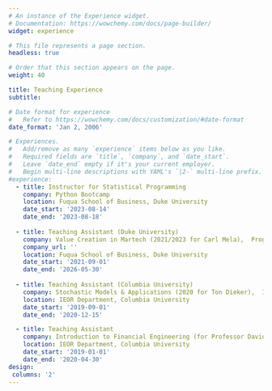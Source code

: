 ```yaml
---
# An instance of the Experience widget.
# Documentation: https://wowchemy.com/docs/page-builder/
widget: experience

# This file represents a page section.
headless: true

# Order that this section appears on the page.
weight: 40

title: Teaching Experience
subtitle:

# Date format for experience
#   Refer to https://wowchemy.com/docs/customization/#date-format
date_format: 'Jan 2, 2006'

# Experiences.
#   Add/remove as many `experience` items below as you like.
#   Required fields are `title`, `company`, and `date_start`.
#   Leave `date_end` empty if it's your current employer.
#   Begin multi-line descriptions with YAML's `|2-` multi-line prefix.
#experience:
  - title: Instructor for Statistical Programming
    company: Python Bootcamp
    location: Fuqua School of Business, Duke University
    date_start: '2023-08-14'
    date_end: '2023-08-18'
        
  - title: Teaching Assistant (Duke University)
    company: Value Creation in Martech (2021/2023 for Carl Mela),  Programming Analytics (2023 for Allison Chaney),  Strategic Brand Management (2022/2023 for Tong Guo),  Marketing Core (2022 for Srinivas Tunuguntla)
    company_url: ''
    location: Fuqua School of Business, Duke University
    date_start: '2021-09-01'
    date_end: '2026-05-30'
    
  - title: Teaching Assistant (Columbia University)
    company: Stochastic Models & Applications (2020 for Ton Dieker),  Introduction to Financial Engineering (2019 F/Sp, for David Yao)
    location: IEOR Department, Columbia University
    date_start: '2019-09-01'
    date_end: '2020-12-15'    

  - title: Teaching Assistant
    company: Introduction to Financial Engineering (for Professor David Yao)
    location: IEOR Department, Columbia University
    date_start: '2019-01-01'
    date_end: '2020-04-30'
design:
 columns: '2'
---
```


